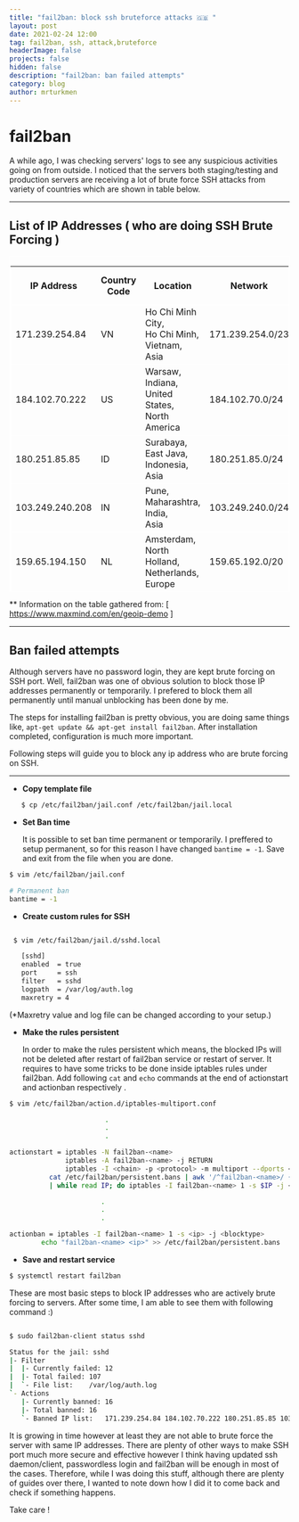 ```yaml
---
title: "fail2ban: block ssh bruteforce attacks 🇬🇧 "
layout: post
date: 2021-02-24 12:00
tag: fail2ban, ssh, attack,bruteforce
headerImage: false
projects: false
hidden: false   
description: "fail2ban: ban failed attempts"
category: blog 
author: mrturkmen
---
```


# fail2ban 

A while ago, I was checking servers' logs to see any suspicious activities going on from outside. I noticed that the servers both staging/testing and production servers are receiving a lot of brute force SSH attacks from variety of countries which are shown in table below.

--- 

## List of IP Addresses ( who are doing SSH Brute Forcing )

<div class="sticky-table__scroller result-table__table" style="overflow-x: scroll; overflow-y: scroll; border: 1px solid white; height: 600px; border-collapse: collapse;" >
    <table class="table table-bordered table-striped table-condensed table-small sticky-table geoip-demo__table" style="border: 1px solid white;">
      <thead>
         <tr style="border: 1px solid white;" >
           <th >IP Address</th>
           <th >Country Code</th>
           <th >Location</th>
           <th >Network</th>
           <th  class="not-country">Postal Code</th>
           <th  class="not-country">Approximate Coordinates*</th>
           <th  class="not-country">Accuracy Radius (km)</th>
           <th  class="not-country">ISP</th>
           <th  class="not-country">Organization</th>
           <th  class="not-country">Domain</th>
           <th  class="not-country">Metro Code</th>
         </tr>
      </thead>
      <tbody id="geoip-demo-results-tbody" data-use-downloadable-db="1"><tr style="border: 1px solid white;" style="border: 1px solid white;" class="geoip-results"><td>171.239.254.84</td><td>VN</td><td>Ho Chi Minh City,<br>Ho Chi Minh,<br>Vietnam,<br>Asia</td><td>171.239.254.0/23</td><td></td><td>10.8104,<br>106.6444</td><td>1</td><td>Viettel Group</td><td>Viettel Group</td><td>viettel.vn</td><td></td></tr><tr style="border: 1px solid white;" class="geoip-results"><td>184.102.70.222</td><td>US</td><td>Warsaw,<br>Indiana,<br>United States,<br>North America</td><td>184.102.70.0/24</td><td>46582</td><td>41.2817,<br>-85.8541</td><td>100</td><td>CenturyLink</td><td>CenturyLink</td><td>qwest.net</td><td>588</td></tr><tr style="border: 1px solid white;" class="geoip-results"><td>180.251.85.85</td><td>ID</td><td>Surabaya,<br>East Java,<br>Indonesia,<br>Asia</td><td>180.251.85.0/24</td><td></td><td>-7.2484,<br>112.7419</td><td>100</td><td>PT Telkom Indonesia</td><td>PT Telkom Indonesia</td><td></td><td></td></tr><tr style="border: 1px solid white;" class="geoip-results"><td>103.249.240.208</td><td>IN</td><td>Pune,<br>Maharashtra,<br>India,<br>Asia</td><td>103.249.240.0/24</td><td>411001</td><td>18.6161,<br>73.7286</td><td>10</td><td>Gazon Communications India Limited</td><td>Gazon Communications India Limited</td><td></td><td></td></tr><tr style="border: 1px solid white;" class="geoip-results"><td>159.65.194.150</td><td>NL</td><td>Amsterdam,<br>North Holland,<br>Netherlands,<br>Europe</td><td>159.65.192.0/20</td><td>1098</td><td>52.352,<br>4.9392</td><td>1000</td><td>Digital Ocean</td><td>Digital Ocean</td><td></td><td></td></tr><tr style="border: 1px solid white;" class="geoip-results"><td>117.217.35.114</td><td>IN</td><td>Bhopal,<br>Madhya Pradesh,<br>India,<br>Asia</td><td>117.217.35.0/24</td><td>462030</td><td>23.2487,<br>77.4066</td><td>50</td><td>BSNL</td><td>BSNL</td><td></td><td></td></tr><tr style="border: 1px solid white;" class="geoip-results"><td>113.164.79.129</td><td>VN</td><td>Hậu Giang,<br>Vietnam,<br>Asia</td><td>113.164.79.0/24</td><td></td><td>9.7774,<br>105.4592</td><td>50</td><td>VNPT</td><td>VNPT</td><td></td><td></td></tr><tr style="border: 1px solid white;" class="geoip-results"><td>61.14.228.170</td><td>IN</td><td>Madurai,<br>Tamil Nadu,<br>India,<br>Asia</td><td>61.14.228.168/29</td><td>625009</td><td>9.919,<br>78.1195</td><td>500</td><td>World Phone Internet Services Pvt Ltd</td><td>World Phone Internet Services Pvt Ltd</td><td></td><td></td></tr><tr style="border: 1px solid white;" class="geoip-results"><td>116.110.30.245</td><td>VN</td><td>Da Nang,<br>Da Nang,<br>Vietnam,<br>Asia</td><td>116.110.30.0/23</td><td></td><td>16.0685,<br>108.2215</td><td>1</td><td>Viettel Group</td><td>Viettel Group</td><td></td><td></td></tr><tr style="border: 1px solid white;" class="geoip-results"><td>43.239.80.181</td><td>IN</td><td>Kolkata,<br>West Bengal,<br>India,<br>Asia</td><td>43.239.80.0/24</td><td>700006</td><td>22.5602,<br>88.3698</td><td>10</td><td>Meghbela Broadband</td><td>Meghbela Broadband</td><td>PMPL-Broadband.net</td><td></td></tr><tr style="border: 1px solid white;" class="geoip-results"><td>77.222.130.223</td><td>UA</td><td>Kyiv,<br>Kyiv City,<br>Ukraine,<br>Europe</td><td>77.222.130.0/24</td><td>04128</td><td>50.4334,<br>30.5216</td><td>500</td><td>Private Joint Stock Company datagroup</td><td>Private Joint Stock Company datagroup</td><td></td><td></td></tr><tr style="border: 1px solid white;" class="geoip-results"><td>14.255.137.219</td><td>VN</td><td>Thai Binh,<br>Tinh Thai Binh,<br>Vietnam,<br>Asia</td><td>14.255.136.0/23</td><td></td><td>20.4487,<br>106.3343</td><td>100</td><td>VNPT</td><td>VNPT</td><td>vnpt.vn</td><td></td></tr><tr style="border: 1px solid white;" class="geoip-results"><td>184.22.195.230</td><td>TH</td><td>Bangkok,<br>Bangkok,<br>Thailand,<br>Asia</td><td>184.22.195.0/24</td><td>10310</td><td>13.7749,<br>100.5197</td><td>20</td><td>AIS Fibre</td><td>AIS Fibre</td><td>myaisfibre.com</td><td></td></tr><tr style="border: 1px solid white;" class="geoip-results"><td>125.25.82.12</td><td>TH</td><td>Ban Tai,<br>Surat Thani,<br>Thailand,<br>Asia</td><td>125.25.82.0/24</td><td>84280</td><td>9.5694,<br>99.9855</td><td>200</td><td>TOT</td><td>TOT</td><td>totinternet.net</td><td></td></tr><tr style="border: 1px solid white;" class="geoip-results"><td>116.110.109.90</td><td>VN</td><td>Da Nang,<br>Da Nang,<br>Vietnam,<br>Asia</td><td>116.110.109.0/24</td><td></td><td>16.0685,<br>108.2215</td><td>20</td><td>Viettel Group</td><td>Viettel Group</td><td></td><td></td></tr><tr style="border: 1px solid white;" class="geoip-results"><td>115.76.168.231</td><td>VN</td><td>Ho Chi Minh City,<br>Ho Chi Minh,<br>Vietnam,<br>Asia</td><td>115.76.168.0/23</td><td></td><td>10.8104,<br>106.6444</td><td>1</td><td>Viettel Group</td><td>Viettel Group</td><td>viettel.vn</td><td></td></tr></tbody>
    </table>
  </div>

** Information on the table gathered from: [ https://www.maxmind.com/en/geoip-demo ]

--- 

## Ban failed attempts

Although servers have no password login, they are kept brute forcing on SSH port. Well, fail2ban was one of obvious solution to block those IP addresses permanently or temporarily. I prefered to block them all permanently until manual unblocking has been done by me. 

The steps for installing fail2ban is pretty obvious, you are doing same things like,  `apt-get update && apt-get install fail2ban`. After installation completed, configuration is much more important. 

Following steps will guide you to block any ip address who are brute forcing on SSH. 

--- 


- **Copy template file** 
  
```bash 
   $ cp /etc/fail2ban/jail.conf /etc/fail2ban/jail.local
```


- **Set Ban time**

    It is possible to set ban time permanent or temporarily. I preffered to setup permanent, so for this reason I have changed `bantime = -1`. Save and exit from the file when you are done. 

```bash  
$ vim /etc/fail2ban/jail.conf

# Permanent ban 
bantime = -1 

``` 

- **Create custom rules for SSH**

```bash 

 $ vim /etc/fail2ban/jail.d/sshd.local

   [sshd]
   enabled  = true
   port     = ssh
   filter   = sshd
   logpath  = /var/log/auth.log
   maxretry = 4
```
(*Maxretry value and log file can be changed according to your setup.)

-  **Make the rules persistent**

    In order to make the rules persistent which means, the blocked IPs will not be deleted after restart of fail2ban service or restart of server. It requires to have some tricks to be done inside iptables rules under fail2ban. Add following `cat` and  `echo` commands at the end of actionstart and actionban respectively . 

```bash 
$ vim /etc/fail2ban/action.d/iptables-multiport.conf 

                        .
                        .
                        .

actionstart = iptables -N fail2ban-<name>
              iptables -A fail2ban-<name> -j RETURN
              iptables -I <chain> -p <protocol> -m multiport --dports <port> -j fail2ban-<name>
          cat /etc/fail2ban/persistent.bans | awk '/^fail2ban-<name>/ {print $2}' \
          | while read IP; do iptables -I fail2ban-<name> 1 -s $IP -j <blocktype>; done

                       .
                       .
                       .

actionban = iptables -I fail2ban-<name> 1 -s <ip> -j <blocktype>
        echo "fail2ban-<name> <ip>" >> /etc/fail2ban/persistent.bans
```

- **Save and restart service** 

```bash 
$ systemctl restart fail2ban
```

These are most basic steps to block IP addresses who are actively brute forcing to servers. After some time, I am able to see them with following command :) 

```bash 

$ sudo fail2ban-client status sshd

Status for the jail: sshd
|- Filter
|  |- Currently failed:	12
|  |- Total failed:	107
|  `- File list:	/var/log/auth.log
`- Actions
   |- Currently banned:	16
   |- Total banned:	16
   `- Banned IP list:	171.239.254.84 184.102.70.222 180.251.85.85 103.249.240.208 159.65.194.150 117.217.35.114 113.164.79.129 61.14.228.170 116.110.30.245 43.239.80.181 77.222.130.223 14.255.137.219 184.22.195.230 125.25.82.12 116.110.109.90 115.76.168.231
```

It is growing in time however at least they are not able to brute force the server with same IP addresses. There are plenty of other ways to make SSH port much more secure and effective however I think having updated ssh daemon/client, passwordless login and fail2ban will be enough in most of the cases. Therefore, while I was doing this stuff, although there are plenty of guides over there, I wanted to note down how I did it to come back and check if something happens. 

Take care ! 